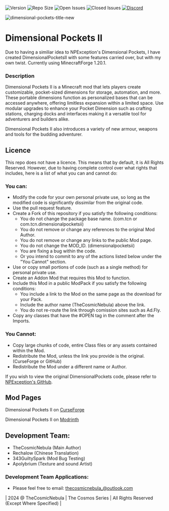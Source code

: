 ![Version](https://img.shields.io/badge/VERSION-1.20.1-success?style=for-the-badge) ![Repo Size](https://img.shields.io/github/repo-size/TheCosmosSeries/DimensionalPocketsII?label=REPO%20SIZE&style=for-the-badge) ![Open Issues](https://img.shields.io/github/issues/TheCosmosSeries/DimensionalPocketsII?style=for-the-badge) ![Closed Issues](https://img.shields.io/github/issues-closed/TheCosmosSeries/DimensionalPocketsII?color=green&style=for-the-badge) [![Discord](https://img.shields.io/discord/729402437051351040?color=blueviolet&label=DISCORD&style=for-the-badge)](https://discord.gg/8ydCtzm)

![dimensional-pockets-title-new](https://github.com/user-attachments/assets/fa29729d-1aee-430e-9f6c-45a8a9f38f82)

# **Dimensional Pockets II**

Due to having a similiar idea to NPException's Dimensional Pockets, I have created DimensionalPocketsII with some features carried over, but with my own twist. Currently using MinecraftForge 1.20.1.

### **Description**

Dimensional Pockets II is a Minecraft mod that lets players create customizable, pocket-sized dimensions for storage, automation, and more. These portable dimensions function as personalized bases that can be accessed anywhere, offering limitless expansion within a limited space. Use modular upgrades to enhance your Pocket Dimension such as crafting stations, charging docks and interfaces making it a versatile tool for adventurers and builders alike.

Dimensional Pockets II also introduces a variety of new armour, weapons and tools for the budding adventurer.

## Licence
This repo does not have a licence. This means that by default, it is All Rights Reserved. However, due to having complete control over what rights that includes, here is a list of what you can and cannot do:

### You can:
 - Modify the code for your own personal private use, so long as the modified code is significantly dissimilar from the original code.
 - Use the pull request feature.
 - Create a Fork of this repository if you satisfy the following conditions:
   - You do not change the package base name. (com.tcn or com.tcn.dimensionalpocketsii)
   - You do not remove or change any references to the original Mod Author.
   - You do not remove or change any links to the public Mod page.
   - You do not change the MOD_ID. (dimensionalpocketsii)
   - You are fixing a bug within the code.
   - Or you intend to commit to any of the actions listed below under the "You Cannot" section.
 - Use or copy small portions of code (such as a single method) for personal private use.
 - Create an Addon Mod that requires this Mod to function.
 - Include this Mod in a public ModPack if you satisfy the following conditions:
   - You include a link to the Mod on the same page as the download for your Pack.
   - Include the author name (TheCosmicNebula) above the link.
   - You do not re-route the link through comission sites such as Ad.Fly.
- Copy any classes that have the #OPEN tag in the comment after the Imports.

### You Cannot:
 - Copy large chunks of code, entire Class files or any assets contained within the Mod.
 - Redistribute the Mod, unless the link you provide is the original. (CurseForge or GitHub)
 - Redistribute the Mod under a different name or Author.

If you wish to view the original DimensionalPockets code, please refer to [NPException's GitHub](https://github.com/NPException/Dimensional-Pockets).

## Mod Pages
Dimensional Pockets II on [CurseForge](https://minecraft.curseforge.com/projects/dimensional-pockets-ii)

Dimensional Pockets II on [Modrinth](https://modrinth.com/mod/dimensional-pockets-ii)

## Development Team:
- TheCosmicNebula (Main Author)
- Rechalow (Chinese Translation)
- 343GuiltySpark (Mod Bug Testing)
- Apolybrium (Texture and sound Artist)

### Development Team Applications:
 - Please feel free to email: thecosmicnebula_@outlook.com

| 2024 @ TheCosmicNebula | The Cosmos Series | All Rights Reserved (Except Where Specified) |
